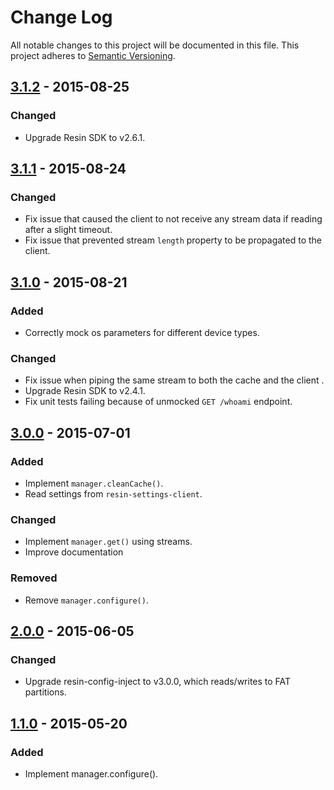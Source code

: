 # Change Log

All notable changes to this project will be documented in this file.
This project adheres to [Semantic Versioning](http://semver.org/).

## [3.1.2] - 2015-08-25

### Changed

- Upgrade Resin SDK to v2.6.1.

## [3.1.1] - 2015-08-24

### Changed

- Fix issue that caused the client to not receive any stream data if reading after a slight timeout.
- Fix issue that prevented stream `length` property to be propagated to the client.

## [3.1.0] - 2015-08-21

### Added

- Correctly mock os parameters for different device types.

### Changed

- Fix issue when piping the same stream to both the cache and the client .
- Upgrade Resin SDK to v2.4.1.
- Fix unit tests failing because of unmocked `GET /whoami` endpoint.

## [3.0.0] - 2015-07-01

### Added

- Implement `manager.cleanCache()`.
- Read settings from `resin-settings-client`.

### Changed

- Implement `manager.get()` using streams.
- Improve documentation

### Removed

- Remove `manager.configure()`.

## [2.0.0] - 2015-06-05

### Changed

- Upgrade resin-config-inject to v3.0.0, which reads/writes to FAT partitions.

## [1.1.0] - 2015-05-20

### Added

- Implement manager.configure().

[3.1.2]: https://github.com/resin-io/resin-image-manager/compare/v3.1.1...v3.1.2
[3.1.1]: https://github.com/resin-io/resin-image-manager/compare/v3.1.0...v3.1.1
[3.1.0]: https://github.com/resin-io/resin-image-manager/compare/v3.0.0...v3.1.0
[3.0.0]: https://github.com/resin-io/resin-image-manager/compare/v2.0.0...v3.0.0
[2.0.0]: https://github.com/resin-io/resin-image-manager/compare/v1.1.0...v2.0.0
[1.1.0]: https://github.com/resin-io/resin-image-manager/compare/v1.0.0...v1.1.0
